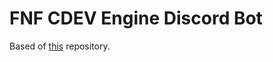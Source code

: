 # FNF CDEV Engine Discord Bot
Based of [this](https://github.com/Jarrio/DiscordBotTemplate/) repository.